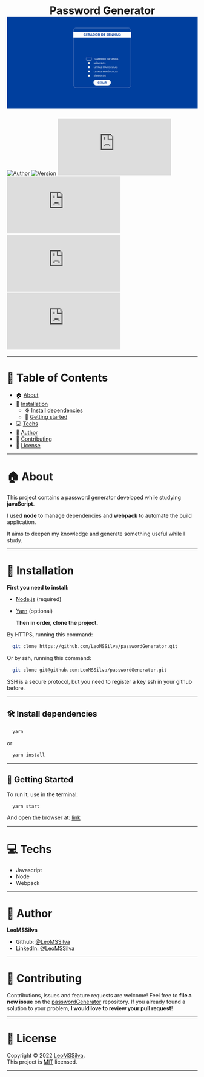 <h1 align="center">Password Generator
	<br/>
	<img src="./passwordGenerator.png">
	<br/>
</h1>

[![Author](https://img.shields.io/badge/author-LeoMSSilva-blue?style=flat-square)](https://github.com/LeoMSSilva)
[![Version](https://img.shields.io/badge/version-1.0.0-blue.svg?cacheSeconds=2592000)](https://github.com/LeoMSSilva)
[![Languages](https://img.shields.io/github/languages/count/LeoMSSilva/passwordGenerator.js?color=blue&style=flat-square)](#)
[![Stars](https://img.shields.io/github/stars/LeoMSSilva/passwordGenerator.js?color=blue&style=flat-square)](https://github.com/LeoMSSilva/passwordGenerator.js/stargazers)
[![Forks](https://img.shields.io/github/forks/LeoMSSilva/passwordGenerator.js?color=blue&style=flat-square)](https://github.com/LeoMSSilva/passwordGenerator.js/network/members)
[![Contributors](https://img.shields.io/github/contributors/LeoMSSilva/passwordGenerator.js?color=blue&style=flat-square)](https://github.com/LeoMSSilva/passwordGenerator.js/graphs/contributors)

---

# :pushpin: Table of Contents

- :house: [About](#house-about)
- :dart: [Installation](#dart-installation)
  - :gear: [Install dependencies](#hammer_and_wrench-install-dependencies)
  - :rocket: [Getting started](#rocket-getting-started)
- :computer: [Techs](#computer-techs)
- :bust_in_silhouette: [Author](#bust_in_silhouette-author)
- :handshake: [Contributing](#handshake-contributing)
- :scroll: [License](#scroll-license)

---

# :house: About

This project contains a password generator developed while studying **javaScript**.

I used **node** to manage dependencies and **webpack** to automate the build application.

It aims to deepen my knowledge and generate something useful while I study.

---

# :dart: Installation

**First you need to install:**

- [Node.js](https://pt-br.nodejs.org/) (required)
- [Yarn](https://yarnpkg.com/) (optional)

  **Then in order, clone the project.**

By HTTPS, running this command:

```bash
  git clone https://github.com/LeoMSSilva/passwordGenerator.git
```

Or by ssh, running this command:

```bash
  git clone git@github.com:LeoMSSilva/passwordGenerator.git
```

SSH is a secure protocol, but you need to register a key ssh in your github before.

---

## :hammer_and_wrench: Install dependencies

```bash
  yarn
```

or

```bash
  yarn install
```

---

## :rocket: Getting Started

To run it, use in the terminal:

```bash
  yarn start
```

And open the browser at: [link](http://localhost:8080)

---

# :computer: Techs

- Javascript
- Node
- Webpack

---

# :bust_in_silhouette: Author

**LeoMSSilva**

- Github: [@LeoMSSilva](https://github.com/LeoMSSilva)
- LinkedIn: [@LeoMSSilva](https://linkedin.com/in/LeoMSSilva)

---

# :handshake: Contributing

Contributions, issues and feature requests are welcome! Feel free to **file a new issue** on the [passwordGenerator](https://github.com/LeoMSSilva/passwordGenerator/issues) repository. If you already found a solution to your problem, **I would love to review your pull request**!

---

# :scroll: License

Copyright :copyright: 2022 [LeoMSSilva](https://github.com/LeoMSSilva).
<br/>
This project is [MIT](https://github.com/LeoMSSilva/passwordGenerator/blob/main/LICENSE) licensed.

---
